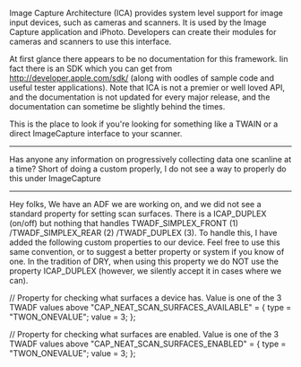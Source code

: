 

Image Capture Architecture (ICA) provides system level support for image input devices, such as cameras and scanners. It is used by the Image Capture application and iPhoto. Developers can create their modules for cameras and scanners to use this interface.

At first glance there appears to be no documentation for this framework. Iin fact there is an SDK which you can get from http://developer.apple.com/sdk/ (along with oodles of sample code and useful tester applications).  Note that ICA is not a premier or well loved API, and the documentation is not updated for every major release, and the documentation can sometime be slightly behind the times.

This is the place to look if you're looking for something like a TWAIN or a direct ImageCapture interface to your scanner.

----
Has anyone any information on progressively collecting data one scanline at a time? Short of doing a custom properly, I do not see a way to properly do this under ImageCapture


----
Hey folks,  We have an ADF we are working on, and we did not see a standard property for setting scan surfaces.  There is a ICAP_DUPLEX (on/off) but nothing that handles TWADF_SIMPLEX_FRONT (1) /TWADF_SIMPLEX_REAR (2)  /TWADF_DUPLEX (3).  To handle this, I have added the following custom properties to our device. Feel free to use this same convention, or to suggest a better property or system if you know of one.   In the tradition of DRY, when using this property we do NOT use the property ICAP_DUPLEX (however, we silently accept it in cases where we can).
    
// Property for checking what surfaces a device has. Value is one of the 3 TWADF values above
 "CAP_NEAT_SCAN_SURFACES_AVAILABLE" =             {
                type = "TWON_ONEVALUE";
                value = 3;
            };

// Property for checking what surfaces are enabled. Value is one of the 3 TWADF values above
 "CAP_NEAT_SCAN_SURFACES_ENABLED" =             {
                type = "TWON_ONEVALUE";
                value = 3;
            };
